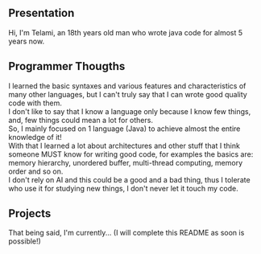 ## Presentation

Hi, I'm Telami, an 18th years old man who wrote java code for almost 5 years now.<br>

## Programmer Thougths

I learned the basic syntaxes and various features and characteristics of many other languages, 
but I can't truly say that I can wrote good quality code with them.<br>
I don't like to say that I know a language only because I know few things, and, few things 
could mean a lot for others.<br>
So, I mainly focused on 1 language (Java) to achieve almost the entire knowledge of it!<br>
With that I learned a lot about architectures and other stuff that I think someone MUST know
for writing good code, for examples the basics are: memory hierarchy, unordered buffer, 
multi-thread computing, memory order and so on.<br>
I don't rely on AI and this could be a good and a bad thing, thus I tolerate who use it for
studying new things, I don't never let it touch my code.<br>

## Projects

That being said, I'm currently... (I will complete this README as soon is possible!)
